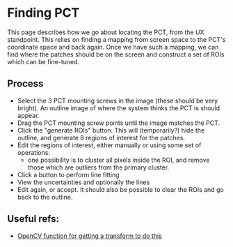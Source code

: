 # Finding PCT

This page describes how we go about locating the PCT, from the UX standpoint.
This relies on finding a mapping from screen space to the PCT's coordinate
space and back again. Once we have such a mapping, we can find where 
the patches should be on the screen and construct a set of ROIs which
can be fine-tuned.

## Process
* Select the 3 PCT mounting screws in the image (these should be very bright).
An outline image of where the system thinks the PCT is should appear.
* Drag the PCT mounting screw points until the image matches the PCT.
* Click the "generate ROIs" button. This will (temporarily?) hide the outline,
and generate 8 regions of interest for the patches.
* Edit the regions of interest, either manually or using some set of
operations:
    * one possibility is to cluster all pixels inside the ROI, and remove those
which are outliers from the primary cluster.
* Click a button to perform line fitting
* View the uncertainties and optionally the lines
* Edit again, or accept. It should also be possible to clear the ROIs
and go back to the outline.

## Useful refs:
* [OpenCV function for getting a transform to do this](https://docs.opencv.org/3.4/da/d54/group__imgproc__transform.html#ga8f6d378f9f8eebb5cb55cd3ae295a999)



